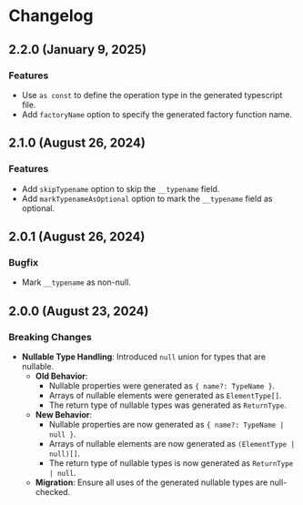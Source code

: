 # Changelog

## 2.2.0 (January 9, 2025)

### Features

- Use `as const` to define the operation type in the generated typescript file.
- Add `factoryName` option to specify the generated factory function name.

## 2.1.0 (August 26, 2024)

### Features

- Add `skipTypename` option to skip the `__typename` field.
- Add `markTypenameAsOptional` option to mark the `__typename` field as optional.

## 2.0.1 (August 26, 2024)

### Bugfix

- Mark `__typename` as non-null.

## 2.0.0 (August 23, 2024)

### Breaking Changes

- **Nullable Type Handling**: Introduced `null` union for types that are nullable.
  - **Old Behavior**:
    - Nullable properties were generated as `{ name?: TypeName }`.
    - Arrays of nullable elements were generated as `ElementType[]`.
    - The return type of nullable types was generated as `ReturnType`.
  - **New Behavior**:
    - Nullable properties are now generated as `{ name?: TypeName | null }`.
    - Arrays of nullable elements are now generated as `(ElementType | null)[]`.
    - The return type of nullable types is now generated as `ReturnType | null`.
  - **Migration**: Ensure all uses of the generated nullable types are null-checked.
